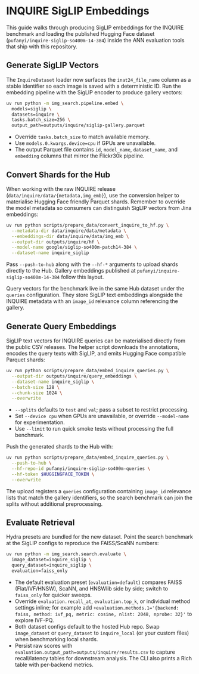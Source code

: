 # INQUIRE SigLIP Embeddings

This guide walks through producing SigLIP embeddings for the INQUIRE benchmark and
loading the published Hugging Face dataset (`pufanyi/inquire-siglip-so400m-14-384`)
inside the ANN evaluation tools that ship with this repository.

## Generate SigLIP Vectors

The `InquireDataset` loader now surfaces the `inat24_file_name` column as a stable
identifier so each image is saved with a deterministic ID. Run the embedding pipeline
with the SigLIP encoder to produce gallery vectors:

```bash
uv run python -m img_search.pipeline.embed \
  models=siglip \
  datasets=inquire \
  tasks.batch_size=256 \
  output_path=outputs/inquire/siglip-gallery.parquet
```

- Override `tasks.batch_size` to match available memory.
- Use `models.0.kwargs.device=cpu` if GPUs are unavailable.
- The output Parquet file contains `id`, `model_name`, `dataset_name`, and `embedding`
  columns that mirror the Flickr30k pipeline.

## Convert Shards for the Hub

When working with the raw INQUIRE release (`data/inquire/data/{metadata,img_emb}`), use
the conversion helper to materialise Hugging Face friendly Parquet shards. Remember to
override the model metadata so consumers can distinguish SigLIP vectors from Jina
embeddings:

```bash
uv run python scripts/prepare_data/convert_inquire_to_hf.py \
  --metadata-dir data/inquire/data/metadata \
  --embeddings-dir data/inquire/data/img_emb \
  --output-dir outputs/inquire/hf \
  --model-name google/siglip-so400m-patch14-384 \
  --dataset-name inquire_siglip
```

Pass `--push-to-hub` along with the `--hf-*` arguments to upload shards directly to the
Hub. Gallery embeddings published at
`pufanyi/inquire-siglip-so400m-14-384` follow this layout.

Query vectors for the benchmark live in the same Hub dataset under the `queries`
configuration. They store SigLIP text embeddings alongside the INQUIRE metadata with an
`image_id` relevance column referencing the gallery.

## Generate Query Embeddings

SigLIP text vectors for INQUIRE queries can be materialised directly from the public
CSV releases. The helper script downloads the annotations, encodes the query texts with
SigLIP, and emits Hugging Face compatible Parquet shards:

```bash
uv run python scripts/prepare_data/embed_inquire_queries.py \
  --output-dir outputs/inquire/query_embeddings \
  --dataset-name inquire_siglip \
  --batch-size 128 \
  --chunk-size 1024 \
  --overwrite
```

- `--splits` defaults to `test` and `val`; pass a subset to restrict processing.
- Set `--device cpu` when GPUs are unavailable, or override `--model-name` for
  experimentation.
- Use `--limit` to run quick smoke tests without processing the full benchmark.

Push the generated shards to the Hub with:

```bash
uv run python scripts/prepare_data/embed_inquire_queries.py \
  --push-to-hub \
  --hf-repo-id pufanyi/inquire-siglip-so400m-queries \
  --hf-token $HUGGINGFACE_TOKEN \
  --overwrite
```

The upload registers a `queries` configuration containing `image_id` relevance lists that
match the gallery identifiers, so the search benchmark can join the splits without
additional preprocessing.

## Evaluate Retrieval

Hydra presets are bundled for the new dataset. Point the search benchmark at the SigLIP
configs to reproduce the FAISS/ScaNN numbers:

```bash
uv run python -m img_search.search.evaluate \
  image_dataset=inquire_siglip \
  query_dataset=inquire_siglip \
  evaluation=faiss_only
```

- The default evaluation preset (`evaluation=default`) compares FAISS (Flat/IVF/HNSW),
  ScaNN, and HNSWlib side by side; switch to `faiss_only` for quicker sweeps.
- Override `evaluation.recall_at`, `evaluation.top_k`, or individual method settings
  inline; for example add
  `+evaluation.methods.1='{backend: faiss, method: ivf_pq, metric: cosine, nlist: 2048, nprobe: 32}'`
  to explore IVF-PQ.
- Both dataset configs default to the hosted Hub repo. Swap `image_dataset` or
  `query_dataset` to `inquire_local` (or your custom files) when benchmarking local
  shards.
- Persist raw scores with `evaluation.output_path=outputs/inquire/results.csv` to capture
  recall/latency tables for downstream analysis. The CLI also prints a Rich table with
  per-backend metrics.

